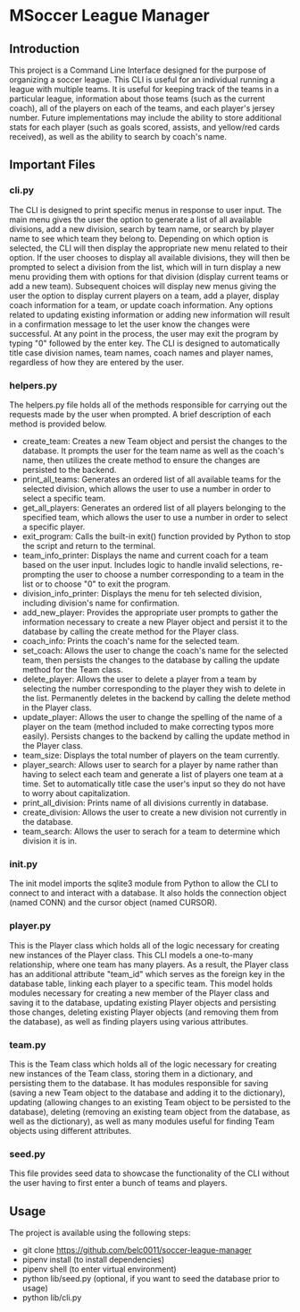 # MSoccer League Manager

## Introduction
This project is a Command Line Interface designed for the purpose of organizing a soccer league. This CLI is useful for an individual running a league with multiple teams. It is useful for keeping track of the teams in a particular league, information about those teams (such as the current coach), all of the players on each of the teams, and each player's jersey number. Future implementations may include the ability to store additional stats for each player (such as goals scored, assists, and yellow/red cards received), as well as the ability to search by coach's name.

## Important Files

### cli.py

The CLI is designed to print specific menus in response to user input. The main menu gives the user the option to generate a list of all available divisions, add a new division, search by team name, or search by player name to see which team they belong to. Depending on which option is selected, the CLI will then display the appropriate new menu related to their option. If the user chooses to display all available divisions, they will then be prompted to select a division from the list, which will in turn display a new menu providing them with options for that division (display current teams or add a new team). Subsequent choices will display new menus giving the user the option to display current players on a team, add a player, display coach information for a team, or update coach information. Any options related to updating existing information or adding new information will result in a confirmation message to let the user know the changes were successful. At any point in the process, the user may exit the program by typing "0" followed by the enter key. The CLI is designed to automatically title case division names, team names, coach names and player names, regardless of how they are entered by the user.


### helpers.py

The helpers.py file holds all of the methods responsible for carrying out the requests made by the user when prompted. A brief description of each method is provided below.

- create_team: Creates a new Team object and persist the changes to the database. It prompts the user for the team name as well as the coach's name, then utilizes the create method to ensure the changes are persisted to the backend.
- print_all_teams: Generates an ordered list of all available teams for the selected division, which allows the user to use a number in order to select a specific team.
- get_all_players: Generates an ordered list of all players belonging to the specified team, which allows the user to use a number in order to select a specific player.
- exit_program: Calls the built-in exit() function provided by Python to stop the script and return to the terminal.
- team_info_printer: Displays the name and current coach for a team based on the user input. Includes logic to handle invalid selections, re-prompting the user to choose a number corresponding to a team in the list or to choose "0" to exit the program.
- division_info_printer: Displays the menu for teh selected division, including division's name for confirmation.
- add_new_player: Provides the appropriate user prompts to gather the information necessary to create a new Player object and persist it to the database by calling the create method for the Player class.
- coach_info: Prints the coach's name for the selected team.
- set_coach: Allows the user to change the coach's name for the selected team, then persists the changes to the database by calling the update method for the Team class.
- delete_player: Allows the user to delete a player from a team by selecting the number corresponding to the player they wish to delete in the list. Permanently deletes in the backend by calling the delete method in the Player class.
- update_player: Allows the user to change the spelling of the name of a player on the team (method included to make correcting typos more easily). Persists changes to the backend by calling the update method in the Player class.
- team_size: Displays the total number of players on the team currently.
- player_search: Allows user to search for a player by name rather than having to select each team and generate a list of players one team at a time. Set to automatically title case the user's input so they do not have to worry about capitalization.
- print_all_division: Prints name of all divisions currently in database.
- create_division: Allows the user to create a new division not currently in the database.
- team_search: Allows the user to serach for a team to determine which division it is in.

### init.py

The init model imports the sqlite3 module from Python to allow the CLI to connect to and interact with a database. It also holds the connection object (named CONN) and the cursor object (named CURSOR). 

### player.py

This is the Player class which holds all of the logic necessary for creating new instances of the Player class. This CLI models a one-to-many relationship, where one team has many players. As a result, the Player class has an additional attribute "team_id" which serves as the foreign key in the database table, linking each player to a specific team. This model holds modules necessary for creating a new member of the Player class and saving it to the database, updating existing Player objects and persisting those changes, deleting existing Player objects (and removing them from the database), as well as finding players using various attributes.

### team.py

This is the Team class which holds all of the logic necessary for creating new instances of the Team class, storing them in a dictionary, and persisting them to the database. It has modules responsible for saving (saving a new Team object to the database and adding it to the dictionary), updating (allowing changes to an existing Team object to be persisted to the database), deleting (removing an existing team object from the database, as well as the dictionary), as well as many modules useful for finding Team objects using different attributes.

### seed.py

This file provides seed data to showcase the functionality of the CLI without the user having to first enter a bunch of teams and players.


## Usage

The project is available using the following steps:
- git clone https://github.com/belc0011/soccer-league-manager
- pipenv install (to install dependencies)
- pipenv shell (to enter virtual environment)
- python lib/seed.py (optional, if you want to seed the database prior to usage)
- python lib/cli.py

